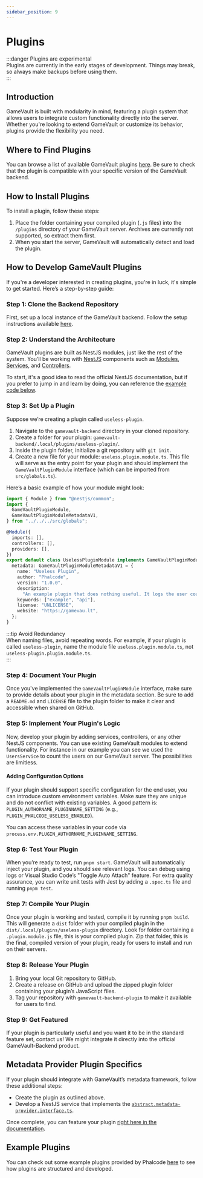 ```yaml
---
sidebar_position: 9
---
```


# Plugins

:::danger Plugins are experimental  
Plugins are currently in the early stages of development. Things may break, so always make backups before using them.  
:::

## Introduction

GameVault is built with modularity in mind, featuring a plugin system that allows users to integrate custom functionality directly into the server. Whether you're looking to extend GameVault or customize its behavior, plugins provide the flexibility you need.

## Where to Find Plugins

You can browse a list of available GameVault plugins [here](https://github.com/topics/gamevault-backend-plugin). Be sure to check that the plugin is compatible with your specific version of the GameVault backend.

## How to Install Plugins

To install a plugin, follow these steps:

1. Place the folder containing your compiled plugin (`.js` files) into the `/plugins` directory of your GameVault server. Archives are currently not supported, so extract them first.
2. When you start the server, GameVault will automatically detect and load the plugin.

## How to Develop GameVault Plugins

If you're a developer interested in creating plugins, you're in luck, it's simple to get started. Here’s a step-by-step guide:

### Step 1: Clone the Backend Repository

First, set up a local instance of the GameVault backend. Follow the setup instructions available [here](https://github.com/Phalcode/gamevault-backend/blob/master/INSTALL.md).

### Step 2: Understand the Architecture

GameVault plugins are built as NestJS modules, just like the rest of the system. You’ll be working with [NestJS](https://docs.nestjs.com) components such as [Modules](https://docs.nestjs.com/modules), [Services](https://docs.nestjs.com/providers), and [Controllers](https://docs.nestjs.com/controllers).

To start, it's a good idea to read the official NestJS documentation, but if you prefer to jump in and learn by doing, you can reference the [example code below](#example-plugins).

### Step 3: Set Up a Plugin

Suppose we’re creating a plugin called `useless-plugin`.

1. Navigate to the `gamevault-backend` directory in your cloned repository.
2. Create a folder for your plugin: `gamevault-backend/.local/plugins/useless-plugin/`.
3. Inside the plugin folder, initialize a git repository with `git init`.
4. Create a new file for your module: `useless.plugin.module.ts`. This file will serve as the entry point for your plugin and should implement the `GameVaultPluginModule` interface (which can be imported from `src/globals.ts`).

Here’s a basic example of how your module might look:

```ts
import { Module } from "@nestjs/common";
import {
  GameVaultPluginModule,
  GameVaultPluginModuleMetadataV1,
} from "../../../src/globals";

@Module({
  imports: [],
  controllers: [],
  providers: [],
})
export default class UselessPluginModule implements GameVaultPluginModule {
  metadata: GameVaultPluginModuleMetadataV1 = {
    name: "Useless Plugin",
    author: "Phalcode",
    version: "1.0.0",
    description:
      "An example plugin that does nothing useful. It logs the user count every three seconds and provides two REST APIs with sample data.",
    keywords: ["example", "api"],
    license: "UNLICENSE",
    website: "https://gamevau.lt",
  };
}
```

:::tip Avoid Redundancy  
When naming files, avoid repeating words. For example, if your plugin is called `useless-plugin`, name the module file `useless.plugin.module.ts`, not `useless-plugin.plugin.module.ts`.  
:::

### Step 4: Document Your Plugin

Once you've implemented the `GameVaultPluginModule` interface, make sure to provide details about your plugin in the metadata section. Be sure to add a `README.md` and `LICENSE` file to the plugin folder to make it clear and accessible when shared on GitHub.

### Step 5: Implement Your Plugin's Logic

Now, develop your plugin by adding services, controllers, or any other NestJS components. You can use existing GameVault modules to extend functionality. For instance in our example you can see we used the `UsersService` to count the users on our GameVault server. The possibilities are limitless.

#### Adding Configuration Options

If your plugin should support specific configuration for the end user, you can introduce custom environment variables. Make sure they are unique and do not conflict with existing variables. A good pattern is: `PLUGIN_AUTHORNAME_PLUGINNAME_SETTING` (e.g., `PLUGIN_PHALCODE_USELESS_ENABLED`).

You can access these variables in your code via `process.env.PLUGIN_AUTHORNAME_PLUGINNAME_SETTING`.

### Step 6: Test Your Plugin

When you’re ready to test, run `pnpm start`. GameVault will automatically inject your plugin, and you should see relevant logs. You can debug using logs or Visual Studio Code’s "Toggle Auto Attach" feature. For extra quality assurance, you can write unit tests with Jest by adding a `.spec.ts` file and running `pnpm test`.

### Step 7: Compile Your Plugin

Once your plugin is working and tested, compile it by running `pnpm build`. This will generate a `dist` folder with your compiled plugin in the `dist/.local/plugins/useless-plugin` directory. Look for folder containing a `.plugin.module.js` file, this is your compiled plugin. Zip that folder, this is the final, compiled version of your plugin, ready for users to install and run on their servers.

### Step 8: Release Your Plugin

1. Bring your local Git repository to GitHub.
2. Create a release on GitHub and upload the zipped plugin folder containing your plugin’s JavaScript files.
3. Tag your repository with `gamevault-backend-plugin` to make it available for users to find.

### Step 9: Get Featured

If your plugin is particularly useful and you want it to be in the standard feature set, contact us! We might integrate it directly into the official GameVault-Backend product.

## Metadata Provider Plugin Specifics

If your plugin should integrate with GameVault’s metadata framework, follow these additional steps:

- Create the plugin as outlined above.
- Develop a NestJS service that implements the [`abstract.metadata-provider.interface.ts`](https://github.com/Phalcode/gamevault-backend/blob/master/src/modules/metadata/providers/abstract.metadata-provider.service.ts).

Once complete, you can feature your plugin [right here in the documentation](metadata-enrichment/metadata.md#community-maintained-metadata-providers).

## Example Plugins

You can check out some example plugins provided by Phalcode [here](https://github.com/Phalcode/gamevault-backend-example-plugins) to see how plugins are structured and developed.
